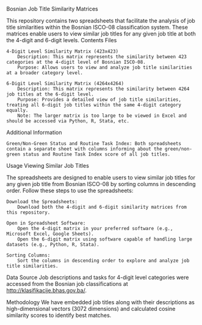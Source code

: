 Bosnian Job Title Similarity Matrices

This repository contains two spreadsheets that facilitate the analysis of job title similarities within the Bosnian ISCO-08 classification system. These matrices enable users to view similar job titles for any given job title at both the 4-digit and 6-digit levels.
Contents
Files

    4-Digit Level Similarity Matrix (423x423)
        Description: This matrix represents the similarity between 423 categories at the 4-digit level of Bosnian ISCO-08.
        Purpose: Allows users to view and analyze job title similarities at a broader category level.

    6-Digit Level Similarity Matrix (4264x4264)
        Description: This matrix represents the similarity between 4264 job titles at the 6-digit level.
        Purpose: Provides a detailed view of job title similarities, treating all 6-digit job titles within the same 4-digit category equally.
        Note: The larger matrix is too large to be viewed in Excel and should be accessed via Python, R, Stata, etc.

Additional Information

    Green/Non-Green Status and Routine Task Index: Both spreadsheets contain a separate sheet with columns informing about the green/non-green status and Routine Task Index score of all job titles.

Usage
Viewing Similar Job Titles

The spreadsheets are designed to enable users to view similar job titles for any given job title from Bosnian ISCO-08 by sorting columns in descending order. Follow these steps to use the spreadsheets:

    Download the Spreadsheets:
        Download both the 4-digit and 6-digit similarity matrices from this repository.

    Open in Spreadsheet Software:
        Open the 4-digit matrix in your preferred software (e.g., Microsoft Excel, Google Sheets).
        Open the 6-digit matrix using software capable of handling large datasets (e.g., Python, R, Stata).

    Sorting Columns:
        Sort the columns in descending order to explore and analyze job title similarities.

Data Source
    Job descriptions and tasks for 4-digit level categories were accessed from the Bosnian job classifications at http://klasifikacije.bhas.gov.ba/.

Methodology
We have embedded job titles along with their descriptions as high-dimensional vectors (3072 dimensions) and calculated cosine similarity scores to identify best matches. 
